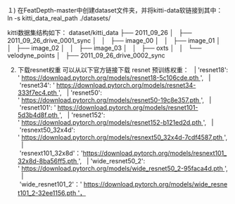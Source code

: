 １) 在FeatDepth-master中创建dataset文件夹，并将kitti-data软链接到其中：
ln -s kitti_data_real_path ./datasets/

kitti数据集结构如下：
dataset/kitti_data
├── 2011_09_26
│   ├── 2011_09_26_drive_0001_sync
│   │   ├── image_00
│   │   ├── image_01
│   │   ├── image_02
│   │   ├── image_03
│   │   ├── oxts
│   │   └── velodyne_points
│   ├── 2011_09_26_drive_0002_sync

2) 下载resnet权重
可以从以下官方链接下载 resnet 预训练权重：
  | 'resnet18': ' https://download.pytorch.org/models/resnet18-5c106cde.pth ',
  | 'resnet34': ' https://download.pytorch.org/models/resnet34-333f7ec4.pth ',
  | 'resnet50': ' https://download.pytorch.org/models/resnet50-19c8e357.pth ',
  | 'resnet101': ' https://download.pytorch.org/models/resnet101-5d3b4d8f.pth ',
  | 'resnet152': ' https://download.pytorch.org/models/resnet152-b121ed2d.pth ',
  | 'resnext50_32x4d': ' https://download.pytorch.org/models/resnext50_32x4d-7cdf4587.pth ',
  | 'resnext101_32x8d'：'https://download.pytorch.org/models/resnext101_32x8d-8ba56ff5.pth ',
  | 'wide_resnet50_2': ' https://download.pytorch.org/models/wide_resnet50_2-95faca4d.pth ',
  | 'wide_resnet101_2'：' https://download.pytorch.org/models/wide_resnet101_2-32ee1156.pth '，